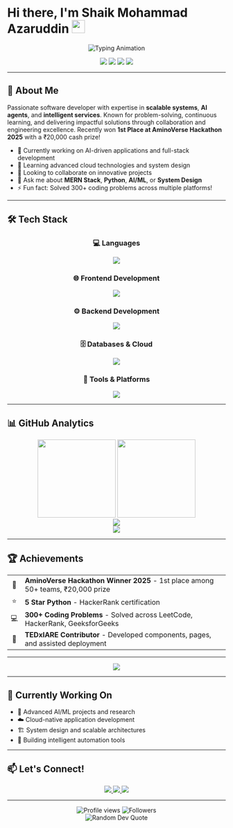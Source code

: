 # Hi there, I'm Shaik Mohammad Azaruddin <img src="https://media.giphy.com/media/hvRJCLFzcasrR4ia7z/giphy.gif" width="30">

<div align="center">
  <img src="https://readme-typing-svg.herokuapp.com/?lines=Full-Stack+Developer;AI+%26+ML+Enthusiast;Hackathon+Winner;Problem+Solver&font=Fira%20Code&center=true&width=380&height=50&duration=4000&pause=1000" alt="Typing Animation">
</div>

<p align="center">
  <img src="https://img.shields.io/badge/🏆-AminoVerse%20Hackathon%20Winner-gold?style=flat-square" />
  <img src="https://img.shields.io/badge/💻-300%2B%20Problems%20Solved-blue?style=flat-square" />
  <img src="https://img.shields.io/badge/⭐-5%20Star%20Python%20HackerRank-green?style=flat-square" />
  <img src="https://img.shields.io/badge/💼-Open%20to%20Opportunities-brightgreen?style=flat-square" />
</p>

---

## 🚀 About Me

Passionate software developer with expertise in **scalable systems**, **AI agents**, and **intelligent services**. Known for problem-solving, continuous learning, and delivering impactful solutions through collaboration and engineering excellence. Recently won **1st Place at AminoVerse Hackathon 2025** with a ₹20,000 cash prize!

- 🔭 Currently working on AI-driven applications and full-stack development
- 🌱 Learning advanced cloud technologies and system design
- 👯 Looking to collaborate on innovative projects
- 💬 Ask me about **MERN Stack**, **Python**, **AI/ML**, or **System Design**
- ⚡ Fun fact: Solved 300+ coding problems across multiple platforms!

---

## 🛠️ Tech Stack

<div align="center">

### 💻 Languages
<a href="https://skillicons.dev">
  <img src="https://skillicons.dev/icons?i=java,python,javascript,typescript" />
</a>

### 🌐 Frontend Development  
<a href="https://skillicons.dev">
  <img src="https://skillicons.dev/icons?i=react,html,css,tailwind" />
</a>

### ⚙️ Backend Development
<a href="https://skillicons.dev">
  <img src="https://skillicons.dev/icons?i=nodejs,express" />
</a>

### 🗄️ Databases & Cloud
<a href="https://skillicons.dev">
  <img src="https://skillicons.dev/icons?i=mongodb,aws,vercel" />
</a>

### 🔧 Tools & Platforms
<a href="https://skillicons.dev">
  <img src="https://skillicons.dev/icons?i=git,github,postman,idea,linux" />
</a>

</div>

---

## 📊 GitHub Analytics

<div align="center">
  <img height="180em" src="https://github-readme-stats.vercel.app/api?username=mohammadazaruddinshaik&show_icons=true&theme=tokyonight&include_all_commits=true&count_private=true&hide_border=true"/>
  <img height="180em" src="https://github-readme-stats.vercel.app/api/top-langs/?username=mohammadazaruddinshaik&layout=compact&langs_count=8&theme=tokyonight&hide_border=true"/>
</div>

<div align="center">
  <img src="https://github-readme-streak-stats.herokuapp.com/?user=mohammadazaruddinshaik&theme=tokyonight&hide_border=true"/>
</div>

<div align="center">
  <img src="https://github-readme-activity-graph.vercel.app/graph?username=mohammadazaruddinshaik&bg_color=1a1b27&color=70a5fd&line=70a5fd&point=ffb86c&area=true&hide_border=true"/>
</div>

---

## 🏆 Achievements

<div align="center">
  <table>
    <tr>
      <td align="center">🥇</td>
      <td><strong>AminoVerse Hackathon Winner 2025</strong> - 1st place among 50+ teams, ₹20,000 prize</td>
    </tr>
    <tr>
      <td align="center">⭐</td>
      <td><strong>5 Star Python</strong> - HackerRank certification</td>
    </tr>
    <tr>
      <td align="center">💻</td>
      <td><strong>300+ Coding Problems</strong> - Solved across LeetCode, HackerRank, GeeksforGeeks</td>
    </tr>
    <tr>
      <td align="center">🤝</td>
      <td><strong>TEDxIARE Contributor</strong> - Developed components, pages, and assisted deployment</td>
    </tr>
  </table>
</div>

---

<div align="center">
  <img src="https://github-profile-trophy.vercel.app/?username=mohammadazaruddinshaik&theme=tokyonight&no-frame=true&no-bg=true&margin-w=15&column=7"/>
</div>

---

## 🌱 Currently Working On

- 🔬 Advanced AI/ML projects and research
- ☁️ Cloud-native application development
- 🏗️ System design and scalable architectures
- 🤖 Building intelligent automation tools

---

## 📫 Let's Connect!

<div align="center">
  <a href="mailto:mohammadazaruddinsk@gmail.com">
    <img src="https://img.shields.io/badge/Gmail-D14836?style=for-the-badge&logo=gmail&logoColor=white"/>
  </a>
  <a href="https://linkedin.com/in/mohammadazaruddinshaik">
    <img src="https://img.shields.io/badge/LinkedIn-0077B5?style=for-the-badge&logo=linkedin&logoColor=white"/>
  </a>
  <a href="https://github.com/mohammadazaruddinshaik">
    <img src="https://img.shields.io/badge/GitHub-100000?style=for-the-badge&logo=github&logoColor=white"/>
  </a>
</div>

---

<div align="center">
  <img src="https://komarev.com/ghpvc/?username=mohammadazaruddinshaik&label=Profile%20Views&color=0e75b6&style=flat-square" alt="Profile views" />
  <img src="https://img.shields.io/github/followers/mohammadazaruddinshaik?label=Followers&style=flat-square&color=0e75b6" alt="Followers" />
</div>

<div align="center">
  <img src="https://quotes-github-readme.vercel.app/api?type=horizontal&theme=tokyonight" alt="Random Dev Quote"/>
</div>
